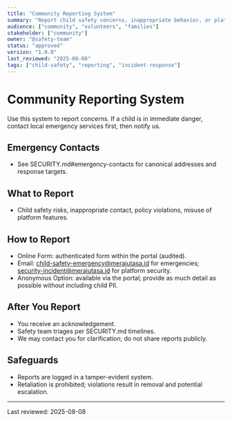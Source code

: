 ```yaml
---
title: "Community Reporting System"
summary: "Report child safety concerns, inappropriate behavior, or platform misuse through secure, auditable channels."
audience: ["community", "volunteers", "families"]
stakeholder: ["community"]
owner: "@safety-team"
status: "approved"
version: "1.0.0"
last_reviewed: "2025-08-08"
tags: ["child-safety", "reporting", "incident-response"]
---
```


# Community Reporting System

Use this system to report concerns. If a child is in immediate danger, contact local emergency services first, then notify us.

## Emergency Contacts
- See SECURITY.md#emergency-contacts for canonical addresses and response targets.

## What to Report
- Child safety risks, inappropriate contact, policy violations, misuse of platform features.

## How to Report
- Online Form: authenticated form within the portal (audited).
- Email: child-safety-emergency@merajutasa.id for emergencies; security-incident@merajutasa.id for platform security.
- Anonymous Option: available via the portal; provide as much detail as possible without including child PII.

## After You Report
- You receive an acknowledgement.
- Safety team triages per SECURITY.md timelines.
- We may contact you for clarification; do not share reports publicly.

## Safeguards
- Reports are logged in a tamper-evident system.
- Retaliation is prohibited; violations result in removal and potential escalation.

---

Last reviewed: 2025-08-08
